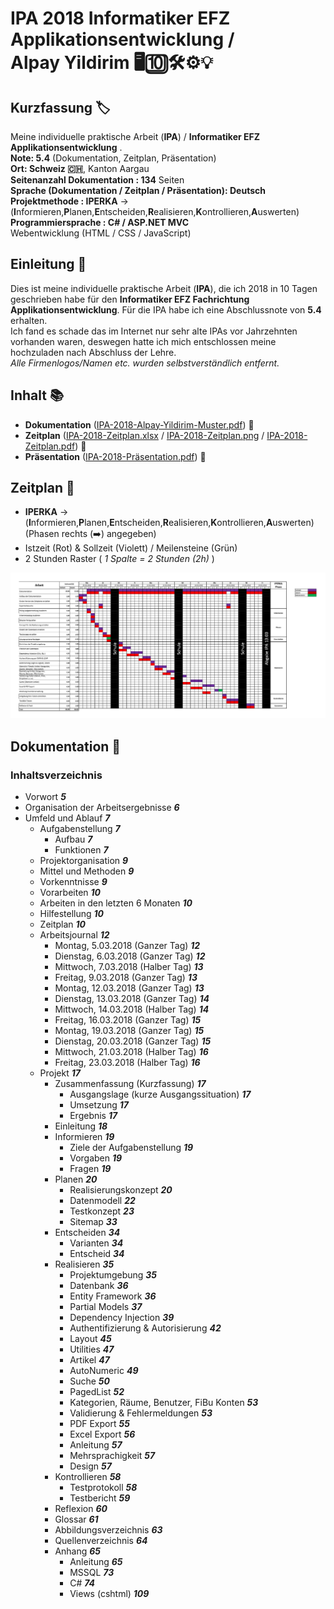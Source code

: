 # IPA 2018 Informatiker EFZ Applikationsentwicklung / <br />Alpay Yildirim 🖥🔟🛠⚙️💡

## Kurzfassung 🏷
Meine individuelle praktische Arbeit (**IPA**) / **Informatiker EFZ Applikationsentwicklung** . <br />
**Note: 5.4** (Dokumentation, Zeitplan, Präsentation) <br />
**Ort: Schweiz 🇨🇭**, Kanton Aargau <br />
**Seitenanzahl Dokumentation : 134** Seiten <br />
**Sprache (Dokumentation / Zeitplan / Präsentation): Deutsch** <br />
**Projektmethode : IPERKA** -> (**I**nformieren,**P**lanen,**E**ntscheiden,**R**ealisieren,**K**ontrollieren,**A**uswerten) <br />
**Programmiersprache : C# / ASP.NET MVC** <br />
Webentwicklung (HTML / CSS / JavaScript) <br />

## Einleitung 📕

Dies ist meine individuelle praktische Arbeit (**IPA**), die ich 2018 in 10 Tagen geschrieben habe für den **Informatiker EFZ Fachrichtung Applikationsentwicklung**. Für die IPA habe ich eine Abschlussnote von **5.4** erhalten.<br /> Ich fand es schade das im Internet nur sehr alte IPAs vor Jahrzehnten vorhanden waren, deswegen hatte ich mich entschlossen meine hochzuladen nach Abschluss der Lehre.<br /> *Alle Firmenlogos/Namen etc. wurden selbstverständlich entfernt.*

## Inhalt 📚

- **Dokumentation** ([IPA-2018-Alpay-Yildirim-Muster.pdf](IPA-2018-Alpay-Yildirim-Muster.pdf)) 📘
- **Zeitplan** ([IPA-2018-Zeitplan.xlsx](IPA-2018-Zeitplan.xlsx) / [IPA-2018-Zeitplan.png](IPA-2018-Zeitplan.png) / [IPA-2018-Zeitplan.pdf](IPA-2018-Zeitplan.pdf)) 📗
- **Präsentation** ([IPA-2018-Präsentation.pdf](IPA-2018-Präsentation.pdf)) 📙

## Zeitplan 📗

- **IPERKA** -> (**I**nformieren,**P**lanen,**E**ntscheiden,**R**ealisieren,**K**ontrollieren,**A**uswerten) (Phasen rechts (➡️) angegeben)
- Istzeit (Rot) & Sollzeit (Violett) / Meilensteine (Grün)
- 2 Stunden Raster ( *1 Spalte = 2 Stunden (2h)* )

![IPA Zeitplan IPERKA / Date : 2018 / Autor : Alpay Yildirim (Informieren,Planen,Entscheiden,Realisieren,Kontrollieren,Auswerten)](IPA-2018-Zeitplan.png)

## Dokumentation 📘

### Inhaltsverzeichnis
- Vorwort ***5***
- Organisation der Arbeitsergebnisse ***6***
- Umfeld und Ablauf ***7***
  - Aufgabenstellung ***7***
    - Aufbau ***7***
    - Funktionen ***7***
  - Projektorganisation ***9***
  - Mittel und Methoden ***9***
  - Vorkenntnisse  ***9***
  - Vorarbeiten  ***10***
  - Arbeiten in den letzten 6 Monaten  ***10***
  - Hilfestellung  ***10***
  - Zeitplan  ***10***
  - Arbeitsjournal  ***12***
    - Montag, 5.03.2018 (Ganzer Tag) ***12***
    - Dienstag, 6.03.2018 (Ganzer Tag)  ***12***
    - Mittwoch, 7.03.2018 (Halber Tag)  ***13***
    - Freitag, 9.03.2018 (Ganzer Tag)  ***13***
    - Montag, 12.03.2018 (Ganzer Tag) ***13***
    - Dienstag, 13.03.2018 (Ganzer Tag)  ***14***
    - Mittwoch, 14.03.2018 (Halber Tag)  ***14***
    - Freitag, 16.03.2018 (Ganzer Tag)  ***15***
    - Montag, 19.03.2018 (Ganzer Tag) ***15***
    - Dienstag, 20.03.2018 (Ganzer Tag)  ***15***
    - Mittwoch, 21.03.2018 (Halber Tag)  ***16***
    - Freitag, 23.03.2018 (Halber Tag)  ***16***
  - Projekt  ***17***
    - Zusammenfassung (Kurzfassung)  ***17***
      - Ausgangslage (kurze Ausgangssituation)  ***17***
      - Umsetzung  ***17***
      - Ergebnis  ***17***
    - Einleitung  ***18***
    - Informieren  ***19***
      - Ziele der Aufgabenstellung  ***19***
      - Vorgaben  ***19***
      - Fragen  ***19***
    - Planen  ***20***
      - Realisierungskonzept  ***20***
      - Datenmodell  ***22***
      - Testkonzept  ***23***
      - Sitemap  ***33***
    - Entscheiden  ***34***
      - Varianten  ***34***
      - Entscheid  ***34***
    - Realisieren  ***35***
      - Projektumgebung  ***35***
      - Datenbank  ***36***
      - Entity Framework  ***36***
      - Partial Models  ***37***
      - Dependency Injection  ***39***
      - Authentifizierung & Autorisierung  ***42***
      - Layout  ***45***
      - Utilities  ***47***
      - Artikel  ***47***
      - AutoNumeric  ***49***
      - Suche  ***50***
      - PagedList  ***52***
      - Kategorien, Räume, Benutzer, FiBu Konten  ***53***
      - Validierung & Fehlermeldungen  ***53***
      - PDF Export  ***55***
      - Excel Export  ***56***
      - Anleitung  ***57***
      - Mehrsprachigkeit  ***57***
      - Design  ***57***
     - Kontrollieren  ***58***
       - Testprotokoll  ***58***
       - Testbericht ***59***
     - Reflexion  ***60***
     - Glossar  ***61***
     - Abbildungsverzeichnis  ***63***
     - Quellenverzeichnis  ***64***
     - Anhang ***65***
       - Anleitung  ***65***
       - MSSQL  ***73***
       - C#  ***74***
       - Views (cshtml)  ***109***
